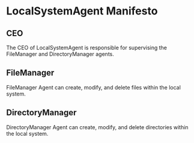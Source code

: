 # LocalSystemAgent Manifesto

## CEO
The CEO of LocalSystemAgent is responsible for supervising the FileManager and DirectoryManager agents.

## FileManager
FileManager Agent can create, modify, and delete files within the local system.

## DirectoryManager
DirectoryManager Agent can create, modify, and delete directories within the local system.